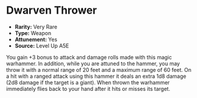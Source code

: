 
# Dwarven Thrower

* **Rarity:** Very Rare
* **Type:** Weapon
* **Attunement:** Yes
* **Source:** Level Up A5E


You gain +3 bonus to attack and damage rolls made with this magic warhammer. In addition, while you are attuned to the hammer, you may throw it with a normal range of 20 feet and a maximum range of 60 feet. On a hit with a ranged attack using this hammer it deals an extra 1d8 damage (2d8 damage if the target is a giant). When thrown the warhammer immediately flies back to your hand after it hits or misses its target.
